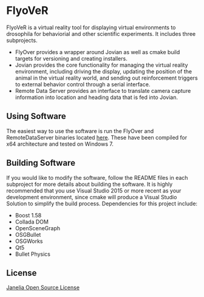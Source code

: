 # FlyoVeR

FlyoVeR is a virtual reality tool for displaying virtual environments to drosophila for behaviorial and other scientific experiments.  It includes three subprojects.

  - FlyOver provides a wrapper around Jovian as well as cmake build targets for versioning and creating installers.
  - Jovian provides the core functionality for managing the virtual reality environment, including driving the display, updating the position of the animal in the virtual reality world, and sending out reinforcement triggers to external behavior control through a serial interface.
  - Remote Data Server provides an interface to translate camera capture information into location and heading data that is fed into Jovian.


## Using Software

The easiest way to use the software is run the FlyOver and RemoteDataServer binaries located [here](https://github.com/JaneliaSciComp/FlyoVeR/binaries).  These have been compiled for x64 architecture and tested on Windows 7.  

## Building Software

If you would like to modify the software, follow the README files in each subproject for more details about building the software.  It is highly recommended that you use Visual Studio 2015 or more recent as your development environment, since cmake will produce a Visual Studio Solution to simplify the build process. Dependencies for this project include:
  - Boost 1.58
  - Collada DOM
  - OpenSceneGraph
  - OSGBullet
  - OSGWorks
  - Qt5
  - Bullet Physics

## License 

[Janelia Open Source License](https://www.janelia.org/open-science/software-licensing)
